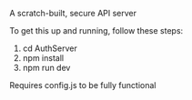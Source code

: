 A scratch-built, secure API server

To get this up and running, follow these steps: 

1) cd AuthServer
2) npm install
3) npm run dev

Requires config.js to be fully functional